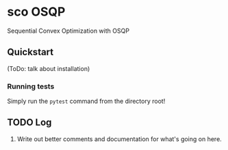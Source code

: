 # sco OSQP
Sequential Convex Optimization with OSQP

## Quickstart
(ToDo: talk about installation)

### Running tests
Simply run the `pytest` command from the directory root!

## TODO Log
1. Write out better comments and documentation for what's going on here.
